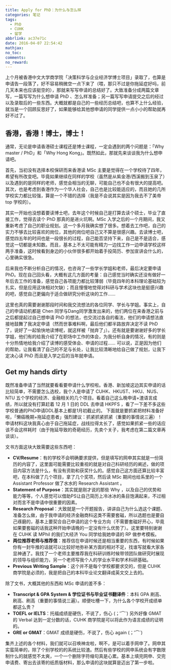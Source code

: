 ```yaml
---
title: Apply for PhD：为什么与怎么样
categories: 笔记
tags:
  - PhD
  - CUHK
  - 留学
abbrlink: ac37e71c
date: 2016-04-07 22:54:42
mathjax:
no_toc:
comments:
no_reward: 
---
```

上个月被香港中文大学商学院「决策科学与企业经济学博士项目」录取了，也算是申请告一段落了，好不容易稍微空一点下来了（喂，那只不过是你拖延症好吗，前几天本来也应该挺空的），那就来写写申请的总结好了。大致准备分成两篇文章写，一篇写写为什么想申请 PhD 、怎么样准备；另一篇写写申请提交之后的经过以及录取后的一些东西。大概就都是自己的一些经历总结吧，也算不上什么经验，就当是一个回顾反思好了，如果能够给其他想申请的同学提供一点小小的帮助就再好不过了。<!-- more -->

## 香港，香港！博士，博士！
通常，无论是申请香港硕士课程还是博士课程，一定会遇到的两个问题是：「Why master / PhD」和「Why Hong Kong」。既然如此，那就先来谈谈我为什么想申请吧。

首先，当初没有选择本校保研而来香港读 MSc 主要是觉得在一个学校待了四年，希望有所改变吧。毕竟如果继续在同样的学校（虽然是从紫金港/西溪搬到玉泉了）以及遇到的是同样的老师，感觉会相当的无聊，可能自己也不会有很大的提高吧。其次，也是考虑到香港作为一个华人社会，自己也是比较能适应的，而且她的几所学校实力都比较强，算是一个不错的选择（我是不会说其实是因为我去不了美帝 top 学校的）。

其实一开始也没想着要读博士吧，去年这个时候自己是打算去读个硕士，毕业了直接工作，觉得去读个 PhD 那真的是进火坑啊。MSc 入学之后的一个月期间，我又重新考虑了自己的职业规划。这一个多月我确实想了很多。想着去工作吧，自己的实力不够去比较喜欢的岗位，其他的岗位吧自己又不算是很感兴趣。去读博士吧，感觉四五年的时间也是一段很长的过程，自己能否坚持下来，自己是不是适合，感觉这一切都是未知数。而且，基本上不太可能有精力一边找工作一边申请学校这样两手准备，这时候看到身边的小伙伴很多都开始着手投简历、参加宣讲会什么的，心里确实很急。

后来我也不断分析自己的情况，也咨询了一些学长学姐和老师，最后决定要申请PhD。现在自己回头看，大概有这几方面的考量：自己感觉当时确实还没有做好一年后去工作的准备，感觉自己各项能力都比较薄弱（毕竟四年的本科理论基础较为扎实，但是应用这块相对欠缺）；而且慢慢地觉得对科研与学术这块也是挺感兴趣的吧，感觉自己更偏向于适合做研究分析这块的工作……

这里也真的需要谢谢那段时间和我交流想法的各位同学、学长与学姐。事实上，自己的申请动机都是 Chen 同学与Dang同学激发出来的，他们两位在来香港之前与之后都提起过自己想申请 PhD 的想法，也交流过各自的看法，他们的申请想法直接地鼓舞了我决定申请（然而世事难料啊，最后他们都半路放弃决定不读 PhD 了，说好了一起愉快地读博呢，就这样被「抛弃了」）。还有就是要谢谢好多的学长学姐，他们有的给我介绍了在职场中工作的体会，为我分析自身的情况，有的则是十分热情地给我介绍了读博的感受体会、申请的过程…… 可以说，正是因为他们的帮助，让我看清了自己的不足与长处，让我比较清晰地给自己做了规划，让我下定决心读 PhD 而且是入学之后的当年就申请。

## Get my hands dirty
既然准备申请了当然就要看看要申请什么学校啦。香港、新加坡这边其实申请的话比较简单，不需要怎么选校，我个人是申请了 CUHK、HKUST、HKU、NUS、NTU 五个学校的经济、金融相关的几个项目。看着自己这么晚申请+渣语言成绩，所以就没有打算赶着 12 月 1 日的 DDL 去申请 HKPFS ，看了一下差不多这些学校普通的PhD申请DDL基本上都是1月初截止的。
下面就是要抓紧把材料准备好啦，「懒癌晚期+拖延症患者」强烈建议：抓紧抓紧抓紧（重要的事情说三遍）！申请材料这块我真心由于自己拖延症，战线拉得太长了，感觉如果抓紧一些的话应该不会这样耗时（由于拖延导致的奇葩经历，先卖个关子，我考虑在第二篇文章再谈谈）。

文书方面这块大致需要这些东西吧：

* **CV/Resume**：有的学校不会明确要求提供，但是填写的网申其实就是一份简历的内容了，这里面可能需要比较重视的就是对自己科研经历的阐述，做的项目内容方法是什么，有没有资助和获奖什么的。感觉自己这方面还算比较丰富吧，在本科做了几个项目，拿了几个奖项，然后读 MSc 期间也给系里的一个 Assistant Professor 做了水水的 Research Assistant 。
* **Statement of Purpose**：其实就是刚才说的那些 Why ，以及自己的优势和能力等等，个人感觉可以借助PS让自己简历上冷冰冰的条目饱满起来，不过相对而言不是申请中很重要的因素。
* **Research Proposal**：大致就是一个开题报告，讲讲自己为什么选这个课题、准备怎么做，由于我申请的经济金融商科这类不需要套磁，所以选题也是要自己琢磨的，基本上要契合自己申请的这个专业方向（不需要套磁好开心，毕竟如果要套磁的话我这种开始申请晚的一定没有什么优势了）。这里要特别谢谢在 CUHK 读 MPhil 的我们大经济 You 同学给我她申请的 RP 做参考模板。
* **两位推荐老师与推荐信**：推荐信在申请时候还是相当重要的东西，有时候如果你有一封牛推的话就可以比较好地弥补某方面的相对不足，找谁写就看大家各显神通了。我找了一个老师主要推荐我在科研训练时候带领团队做研究时展现的领导与组织能力，另一个老师写我个人的学业水平和学术科研基础。
* **Previous Writing Sample**：这个并不是每个学校都要求交的，但是 CUHK 商学院是必须的，我是把自己的本科毕业论文翻译成英文交上去的。

除了文书，大概其他的东西和 MSc 申请的差不多：

* **Transcript & GPA System & 学位证书与毕业证书翻译件**：本科 GPA 刷高、刷高、刷高（重要的事情说三遍）。顺便吐槽一下，为什么各个学校开成绩单都这么贵？
* **TOEFL or IELTS**：托福成绩是硬伤，不说了，伤心 (；′⌒`) 另外好像 GMAT 的 Verbal 达到一定分数的话，CUHK 商学院是可以将此作为语言成绩的证明的。
* **GRE or GMAT**：GMAT 成绩是硬伤，不说了，伤心 again (；′⌒`)

集齐上述的各个材料，我们就可以召唤神龙啦，啊不，是可以着手网申了。网申其实蛮简单的，除了个别学校的的系统比较渣。然后有些学校的网申系统会有字数限制什么的就感觉不太爽，一个一个删除字符缩句真是心累。基本上填完网申、交完申请费、寄出去该寄的纸质版材料，那么申请的这块就算是迈出了第一步啦。